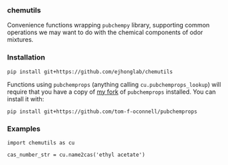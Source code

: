 
### chemutils

Convenience functions wrapping `pubchempy` library, supporting common operations
we may want to do with the chemical components of odor mixtures.

### Installation
```
pip install git+https://github.com/ejhonglab/chemutils
```

Functions using `pubchemprops` (anything calling `cu.pubchemprops_lookup`) will require
that you have a copy of [my fork](https://github.com/tom-f-oconnell/pubchemprops) of
`pubchemprops` installed. You can install it with:
```
pip install git+https://github.com/tom-f-oconnell/pubchemprops
```

### Examples
```
import chemutils as cu

cas_number_str = cu.name2cas('ethyl acetate')
```
